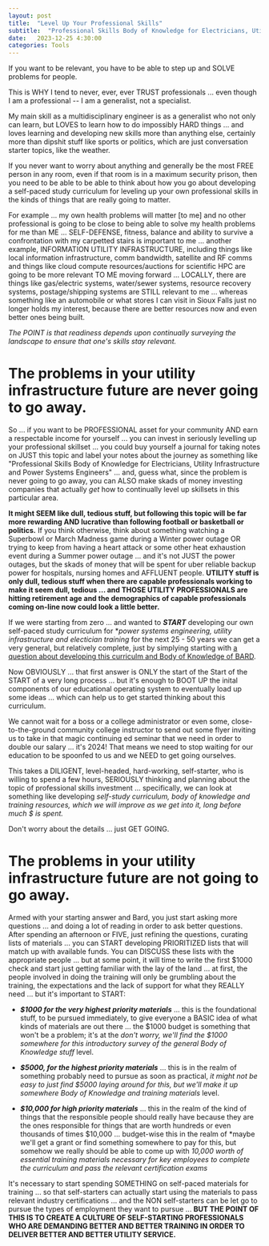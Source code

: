 ```yaml
---
layout: post
title:  "Level Up Your Professional Skills"
subtitle:  "Professional Skills Body of Knowledge for Electricians, Utility Infrastructure and Power Systems Engineers"
date:   2023-12-25 4:30:00
categories: Tools
---
```

 

If you want to be relevant, you have to be able to step up and SOLVE problems for people.

This is WHY I tend to never, ever, ever TRUST professionals ... even though I am a professional -- I am a generalist, not a specialist.

My main skill as a multidisciplinary engineer is as a generalist who not only can learn, but LOVES to learn how to do impossibly HARD things ... and loves learning and developing new skills more than anything else, certainly more than dipshit stuff like sports or politics, which are just conversation starter topics, like the weather.

If you never want to worry about anything and generally be the most FREE person in any room, even if that room is in a maximum security prison, then you need to be able to be able to think about how you go about developing a self-paced study curriculum for leveling up your own professional skills in the kinds of things that are really going to matter.

For example ... my own health problems will matter [to me] and no other professional is going to be close to being able to solve my health problems for me than ME ... SELF-DEFENSE, fitness, balance and ability to survive a confrontation with my carpetted stairs is important to me ... another example, INFORMATION UTILITY INFRASTRUCTURE, including things like local information infrastructure, comm bandwidth, satellite and RF comms and things like cloud compute resources/auctions for scientific HPC are going to be more relevant TO ME moving forward ... LOCALLY, there are things like gas/electric systems, water/sewer systems, resource recovery systems, postage/shipping systems are STILL relevant to me ... whereas something like an automobile or what stores I can visit in Sioux Falls just no longer holds my interest, because there are better resources now and even better ones being built.

*The POINT is that readiness depends upon continually surveying the landscape to ensure that one's skills stay relevant.*

# The problems in your utility infrastructure future are never going to go away.

So ... if you want to be PROFESSIONAL asset for your community AND earn a respectable income for yourself ... you can invest in seriously levelling up your professional skillset ... you could buy yourself a journal for taking notes on JUST this topic and label your notes about the journey as something like "Professional Skills Body of Knowledge for Electricians, Utility Infrastructure and Power Systems Engineers" ... and, guess what, since the problem is never going to go away, you can ALSO make skads of money investing companies that actually *get* how to continually level up skillsets in this particular area. 

**It might SEEM like dull, tedious stuff, but following this topic will be far more rewarding AND lucrative than following football or basketball or politics.** If you think otherwise, think about something watching a Superbowl or March Madness game during a Winter power outage OR trying to keep from having a heart attack or some other heat exhaustion event during a Summer power outage ... and it's not JUST the power outages, but the skads of money that will be spent for uber reliable backup power for hospitals, nursing homes and AFFLUENT people. **UTILITY stuff is only dull, tedious stuff when there are capable professionals working to make it seem dull, tedious ... and THOSE UTILITY PROFESSIONALS are hitting retirement age and the demographics of capable professionals coming on-line now could look a little better.**

If we were starting from zero ... and wanted to ***START*** developing our own self-paced study curriculum for **power systems engineering, utility infrastructure and electician training* for the next 25 - 50 years we can get a very general, but relatively complete, just by simplying starting with [a question about developing this curriculm and Body of Knowledge of BARD](https://g.co/bard/share/dc7387f95fd3).

Now OBVIOUSLY ... that first answer is ONLY the start of the Start of the START of a very long process ... but it's enough to BOOT UP the inital components of our educational operating system to eventually load up some ideas ... which can help us to get started thinking about this curriculum. 

We cannot wait for a boss or a college administrator or even some, close-to-the-ground community college instructor to send out some flyer inviting us to take in that magic continuing ed seminar that we need in order to double our salary ... it's 2024!  That means we need to stop waiting for our education to be spoonfed to us and we NEED to get going ourselves.  

This takes a DILIGENT, level-headed, hard-working, self-starter, who is willing to spend a few hours, SERIOUSLY thinking and planning about the topic of professional skills investment ... specifically, we can look at something like developing *self-study curriculum, body of knowledge and training resources, which we will improve as we get into it, long before much $ is spent.*  

Don't worry about the details ... just GET GOING. 
 
 # The problems in your utility infrastructure future are not going to go away.

Armed with your starting answer and Bard, you just start asking more questions ... and doing a lot of reading in order to ask better questions. After spending an afternoon or FIVE, just refining the questions, curating lists of materials ... you can START developing PRIORITIZED lists that will match up with available funds.  You can DISCUSS these lists with the appropriate people ... but at some point, it will time to write the first $1000 check and start just getting familiar with the lay of the land ... at first, the people involved in doing the training will only be grumbling about the training, the expectations and the lack of support for what they REALLY need ... but it's important to START:
 
 * ***$1000 for the very highest priority materials*** ... this is the foundational stuff, to be pursued immediately, to give everyone a BASIC idea of what kinds of materials are out there ... the $1000 budget is something that won't be a problem; it's at the *don't worry, we'll find the $1000 somewhere for this introductory survey of the general Body of Knowledge stuff* level.

 * ***$5000, for the highest priority materials*** ... this is in the realm of something probably need to pursue as soon as practical, *it might not be easy to just find $5000 laying around for this, but we'll make it up somewhere Body of Knowledge and training materials* level.

 * ***$10,000 for high priority materials*** ... this in the realm of the kind of things that the responsible people should really have because they are the ones responsible for things that are worth hundreds or even thousands of times $10,000 ... budget-wise this in the realm of *maybe we'll get a grant or find something somewhere to pay for this, but somehow we really should be able to come up with *10,000 worth of essential training materials necessary for key employees to complete the curriculum and pass the relevant certification exams* 
 
It's necessary to start spending SOMETHING on self-paced materials for training ... so that self-starters can actually start using the materials to pass relevant industry certifications ... and the NON self-starters can be let go to pursue the types of employment they want to pursue ... **BUT THE POINT OF THIS IS TO CREATE A CULTURE OF SELF-STARTING PROFESSIONALS WHO ARE DEMANDING BETTER AND BETTER TRAINING IN ORDER TO DELIVER BETTER AND BETTER UTILITY SERVICE.**